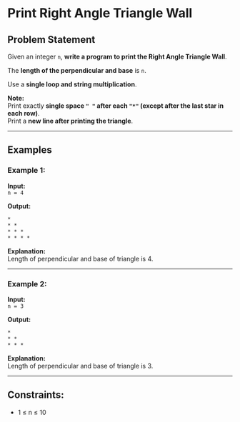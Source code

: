 # Print Right Angle Triangle Wall

## Problem Statement

Given an integer `n`, **write a program to print the Right Angle Triangle Wall**.  

The **length of the perpendicular and base** is `n`.  

Use a **single loop and string multiplication**.

**Note:**  
Print exactly **single space `" "` after each `"*"` (except after the last star in each row)**.  
Print a **new line after printing the triangle**.

---

## Examples

### Example 1:

**Input:**  
`n = 4`  

**Output:**
```
* 
* * 
* * * 
* * * *
```

**Explanation:**  
Length of perpendicular and base of triangle is 4.

---

### Example 2:

**Input:**  
`n = 3`  

**Output:**
```
* 
* * 
* * * 
```

**Explanation:**  
Length of perpendicular and base of triangle is 3.

---

## Constraints:

- 1 ≤ n ≤ 10
